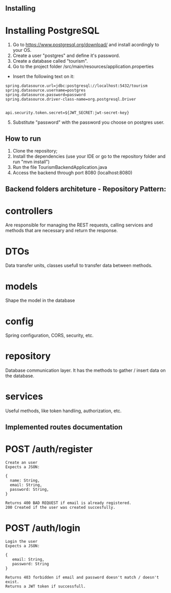 ## Installing

# Installing PostgreSQL
1. Go to https://www.postgresql.org/download/ and install acordingly to your OS.
2. Create a user "postgres" and define it's password.
3. Create a database called "tourism".
4. Go to the project folder /src/main/resources/application.properties
- Insert the following text on it:

```
spring.datasource.url=jdbc:postgresql://localhost:5432/tourism
spring.datasource.username=postgres
spring.datasource.password=password
spring.datasource.driver-class-name=org.postgresql.Driver


api.security.token.secret=${JWT_SECRET:jwt-secret-key}
```

5. Substitute "password" with the password you choose on postgres user.

## How to run

1. Clone the repository;
2. Install the dependencies (use your IDE or go to the repository folder and run "mvn install")
3. Run the file TourismBackendApplication.java
4. Access the backend through port 8080 (localhost:8080)

## Backend folders architeture - Repository Pattern:

# controllers
Are responsible for managing the REST requests, calling services and methods that are necessary and return the response.

# DTOs
Data transfer units, classes usefull to transfer data between methods.

# models
Shape the model in the database

# config
Spring configuration, CORS, security, etc.

# repository
Database communication layer. It has the methods to gather / insert data on the database.

# services
Useful methods, like token handling, authorization, etc.

## Implemented routes documentation

# POST /auth/register 
```
Create an user
Expects a JSON:

{
  name: String,
  email: String,
  password: String,
}

Returns 400 BAD REQUEST if email is already registered.
200 Created if the user was created succesfully.
```

# POST /auth/login
```
Login the user
Expects a JSON:

{
   email: String,
   password: String
}

Returns 403 forbidden if email and password doesn't match / doesn't exist.
Returns a JWT token if successfull.
```
